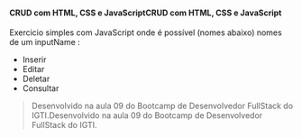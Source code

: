 #### CRUD com HTML, CSS e JavaScriptCRUD com HTML, CSS e JavaScript

Exercicio simples com JavaScript onde é possível (nomes abaixo) nomes de um inputName :

- Inserir
- Editar
- Deletar
- Consultar

> Desenvolvido na aula 09 do Bootcamp de Desenvolvedor FullStack do IGTI.Desenvolvido na aula 09 do Bootcamp de Desenvolvedor FullStack do IGTI.
